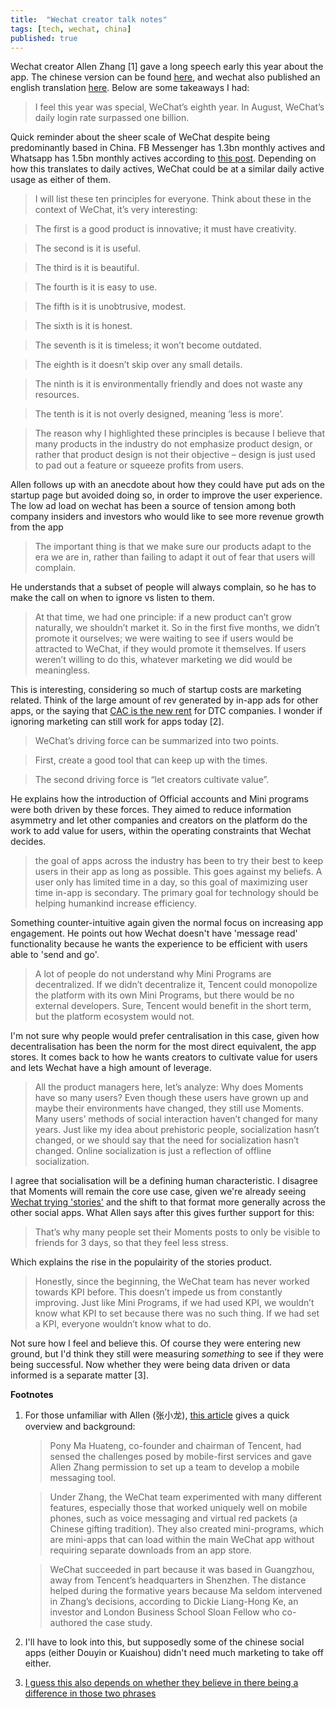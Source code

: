 ```yaml
---
title:  "Wechat creator talk notes"
tags: [tech, wechat, china]
published: true
---
```


Wechat creator Allen Zhang \[1\] gave a long speech early this year about the app. The chinese version can be found [here](https://mp.weixin.qq.com/s?__biz=MjM5NTE4Njc4NQ==&mid=2657617314&idx=1&sn=be4f256844b9dd5623a8719d1dbc0c71 "chinese"), and wechat also published an english translation [here](https://blog.wechat.com/2019/03/18/what-is-wechats-dream-wechat-founder-allen-zhang-explains/#more-5481 "english"). Below are some takeaways I had:

> I feel this year was special, WeChat’s eighth year. In August, WeChat’s daily login rate surpassed one billion.

Quick reminder about the sheer scale of WeChat despite being predominantly based in China. FB Messenger has 1.3bn monthly actives and Whatsapp has 1.5bn monthly actives according to [this post](http://www.businessofapps.com/data/whatsapp-statistics/ "whatsapp stats"). Depending on how this translates to daily actives, WeChat could be at a similar daily active usage as either of them.

> I will list these ten principles for everyone. Think about these in the context of WeChat, it’s very interesting:

> The first is a good product is innovative; it must have creativity.

> The second is it is useful.

> The third is it is beautiful.

> The fourth is it is easy to use.

> The fifth is it is unobtrusive, modest.

> The sixth is it is honest.

> The seventh is it is timeless; it won’t become outdated.

> The eighth is it doesn’t skip over any small details.

> The ninth is it is environmentally friendly and does not waste any resources.

> The tenth is it is not overly designed, meaning ‘less is more’.

> The reason why I highlighted these principles is because I believe that many products in the industry do not emphasize product design, or rather that product design is not their objective – design is just used to pad out a feature or squeeze profits from users.

Allen follows up with an anecdote about how they could have put ads on the startup page but avoided doing so, in order to improve the user experience. The low ad load on wechat has been a source of tension among both company insiders and investors who would like to see more revenue growth from the app

> The important thing is that we make sure our products adapt to the era we are in, rather than failing to adapt it out of fear that users will complain.

He understands that a subset of people will always complain, so he has to make the call on when to ignore vs listen to them. 

> At that time, we had one principle: if a new product can’t grow naturally, we shouldn’t market it. So in the first five months, we didn’t promote it ourselves; we were waiting to see if users would be attracted to WeChat, if they would promote it themselves. If users weren’t willing to do this, whatever marketing we did would be meaningless.

This is interesting, considering so much of startup costs are marketing related. Think of the large amount of rev generated by in-app ads for other apps, or the saying that [CAC is the new rent](https://www.inc.com/magazine/201805/tom-foster/direct-consumer-brands-middleman-warby-parker.html "CAC rent") for DTC companies. I wonder if ignoring marketing can still work for apps today \[2\].

> WeChat’s driving force can be summarized into two points.

> First, create a good tool that can keep up with the times.

> The second driving force is “let creators cultivate value”.

He explains how the introduction of Official accounts and Mini programs were both driven by these forces. They aimed to reduce information asymmetry and let other companies and creators on the platform do the work to add value for users, within the operating constraints that Wechat decides.

>  the goal of apps across the industry has been to try their best to keep users in their app as long as possible. This goes against my beliefs. A user only has limited time in a day, so this goal of maximizing user time in-app is secondary. The primary goal for technology should be helping humankind increase efficiency.

Something counter-intuitive again given the normal focus on increasing app engagement. He points out how Wechat doesn't have 'message read' functionality because he wants the experience to be efficient with users able to 'send and go'. 

> A lot of people do not understand why Mini Programs are decentralized. If we didn’t decentralize it, Tencent could monopolize the platform with its own Mini Programs, but there would be no external developers. Sure, Tencent would benefit in the short term, but the platform ecosystem would not.

I'm not sure why people would prefer centralisation in this case, given how decentralisation has been the norm for the most direct equivalent, the app stores. It comes back to how he wants creators to cultivate value for users and lets Wechat have a high amount of leverage.

> All the product managers here, let’s analyze: Why does Moments have so many users? Even though these users have grown up and maybe their environments have changed, they still use Moments. Many users’ methods of social interaction haven’t changed for many years. Just like my idea about prehistoric people, socialization hasn’t changed, or we should say that the need for socialization hasn’t changed. Online socialization is just a reflection of offline socialization.

I agree that socialisation will be a defining human characteristic. I disagree that Moments will remain the core use case, given we're already seeing [Wechat trying 'stories'](https://techcrunch.com/2018/12/24/wechat-adds-snap-like-stories/ "wechat stories") and the shift to that format more generally across the other social apps. What Allen says after this gives further support for this:

> That’s why many people set their Moments posts to only be visible to friends for 3 days, so that they feel less stress.

Which explains the rise in the populairity of the stories product. 

> Honestly, since the beginning, the WeChat team has never worked towards KPI before. This doesn’t impede us from constantly improving. Just like Mini Programs, if we had used KPI, we wouldn’t know what KPI to set because there was no such thing. If we had set a KPI, everyone wouldn’t know what to do.

Not sure how I feel and believe this. Of course they were entering new ground, but I'd think they still were measuring *something* to see if they were being successful. Now whether they were being data driven or data informed is a separate matter \[3\].

**Footnotes**
1. For those unfamiliar with Allen (张小龙), [this article](https://www.scmp.com/tech/big-tech/article/3010414/within-wechat-worries-about-challengers-and-life-after-allen-zhang "wechat case study") gives a quick overview and background:
    > Pony Ma Huateng, co-founder and chairman of Tencent, had sensed the challenges posed by mobile-first services and gave Allen Zhang permission to set up a team to develop a mobile messaging tool.
    
    > Under Zhang, the WeChat team experimented with many different features, especially those that worked uniquely well on mobile phones, such as voice messaging and virtual red packets (a Chinese gifting tradition). They also created mini-programs, which are mini-apps that can load within the main WeChat app without requiring separate downloads from an app store.
    
    > WeChat succeeded in part because it was based in Guangzhou, away from Tencent’s headquarters in Shenzhen. The distance helped during the formative years because Ma seldom intervened in Zhang’s decisions, according to Dickie Liang-Hong Ke, an investor and London Business School Sloan Fellow who co-authored the case study.
2. I'll have to look into this, but supposedly some of the chinese social apps (either Douyin or Kuaishou) didn't need much marketing to take off either.
3. [I guess this also depends on whether they believe in there being a difference in those two phrases](https://hackernoon.com/why-you-should-be-data-informed-and-not-data-driven-76079d187989 "data")
